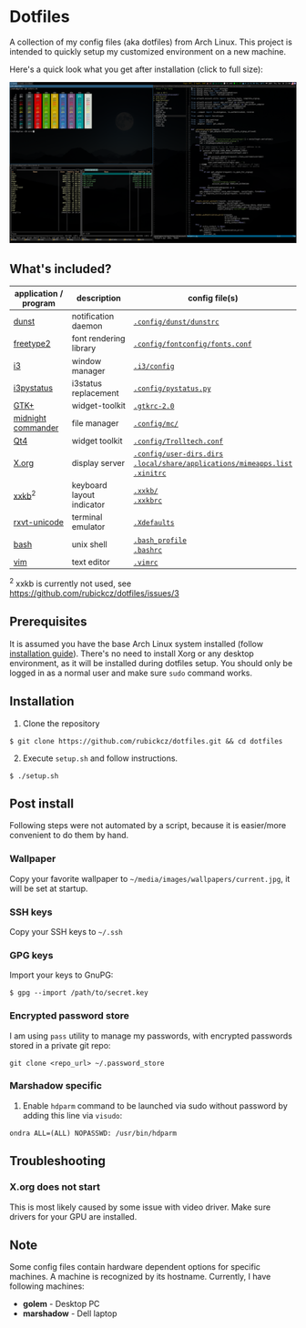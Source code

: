 # Dotfiles

A collection of my config files (aka dotfiles) from Arch Linux. This project is intended to quickly setup my customized environment on a new machine. 

Here's a quick look what you get after installation (click to full size):

![Appearance of the configured desktop](https://raw.githubusercontent.com/rubickcz/dotfiles/master/desktop.png)

## What's included?

| application / program  | description | config file(s) |
| ------------- | ------------- | ------------- |
| [dunst](https://www.archlinux.org/packages/community/i686/dunst/) | notification daemon | [`.config/dunst/dunstrc`](https://github.com/rubickcz/dotfiles/blob/master/dotfiles/.config/dunst/dunstrc) |
| [freetype2](https://www.archlinux.org/packages/extra/x86_64/freetype2/) | font rendering library | [`.config/fontconfig/fonts.conf`](https://github.com/rubickcz/dotfiles/blob/master/dotfiles/.config/fontconfig/fonts.conf) |
| [i3](https://www.archlinux.org/groups/x86_64/i3/)  | window manager | [`.i3/config`](https://github.com/rubickcz/dotfiles/blob/master/dotfiles/.i3/config) |
| [i3pystatus](https://aur.archlinux.org/packages/i3pystatus/)  | i3status replacement | [`.config/pystatus.py`](https://github.com/rubickcz/dotfiles/blob/master/dotfiles/.config/pystatus.py) |
| [GTK+](https://www.archlinux.org/packages/extra/x86_64/gtk2/)  | widget-toolkit | [`.gtkrc-2.0`](https://github.com/rubickcz/dotfiles/blob/master/dotfiles/.gtkrc-2.0) |
| [midnight commander](https://www.archlinux.org/packages/community/x86_64/mc/)  | file manager | [`.config/mc/`](https://github.com/rubickcz/dotfiles/tree/master/dotfiles/.config/mc)  |
| [Qt4](https://www.archlinux.org/packages/extra/x86_64/freetype2/) | widget toolkit | [`.config/Trolltech.conf`](https://github.com/rubickcz/dotfiles/blob/master/dotfiles/.config/Trolltech.conf) |
| [X.org](https://www.archlinux.org/packages/extra/x86_64/freetype2/) | display server | [`.config/user-dirs.dirs`](https://github.com/rubickcz/dotfiles/blob/master/dotfiles/.config/user-dirs.dirs)<br>[`.local/share/applications/mimeapps.list`](https://github.com/rubickcz/dotfiles/blob/master/dotfiles/.local/share/applications/mimeapps.list)<br>[`.xinitrc`](https://github.com/rubickcz/dotfiles/blob/master/dotfiles/.xinitrc)  |
| [xxkb](https://www.archlinux.org/packages/community/x86_64/xxkb/)<sup>2</sup> | keyboard layout indicator |[`.xxkb/`](https://github.com/rubickcz/dotfiles/tree/master/dotfiles/.xxkb)<br>[`.xxkbrc`](https://github.com/rubickcz/dotfiles/blob/master/dotfiles/.xxkbrc)  |
| [rxvt-unicode](https://www.archlinux.org/packages/community/x86_64/rxvt-unicode/) | terminal emulator | [`.Xdefaults`](https://github.com/rubickcz/dotfiles/blob/master/dotfiles/.Xdefaults) |
| [bash](https://www.archlinux.org/packages/core/x86_64/bash/) | unix shell | [`.bash_profile`](https://github.com/rubickcz/dotfiles/blob/master/dotfiles/.bash_profile)<br>[`.bashrc`](https://github.com/rubickcz/dotfiles/blob/master/dotfiles/.bashrc)  |
| [vim](https://www.archlinux.org/packages/extra/x86_64/gvim/)  | text editor | [`.vimrc`](https://github.com/rubickcz/dotfiles/blob/master/dotfiles/.vimrc) |

<sup>2</sup> xxkb is currently not used, see https://github.com/rubickcz/dotfiles/issues/3

## Prerequisites
It is assumed you have the base Arch Linux system installed (follow [installation guide](https://wiki.archlinux.org/index.php/Installation_guide)). There's no need to install Xorg or any desktop environment, as it will be installed during dotfiles setup. You should only be logged in as a normal user and make sure `sudo` command works.

## Installation
1. Clone the repository
```
$ git clone https://github.com/rubickcz/dotfiles.git && cd dotfiles
```
2. Execute `setup.sh` and follow instructions.
```
$ ./setup.sh
```

## Post install
Following steps were not automated by a script, because it is easier/more convenient to do them by hand.

### Wallpaper
Copy your favorite wallpaper to `~/media/images/wallpapers/current.jpg`, it will be set at startup.

### SSH keys
Copy your SSH keys to `~/.ssh`

### GPG keys
Import your keys to GnuPG:
```
$ gpg --import /path/to/secret.key
```

### Encrypted password store
I am using `pass` utility to manage my passwords, with encrypted passwords stored in a private git repo:
```
git clone <repo_url> ~/.password_store
```
    
### Marshadow specific
1. Enable `hdparm` command to be launched via sudo without password by adding this line via `visudo`:
```
ondra ALL=(ALL) NOPASSWD: /usr/bin/hdparm
```

## Troubleshooting

### X.org does not start
This is most likely caused by some issue with video driver. Make sure drivers for your GPU are installed.

## Note

Some config files contain hardware dependent options for specific machines. A machine is recognized by its hostname. Currently, I have following machines:
* **golem** - Desktop PC
* **marshadow** - Dell laptop
